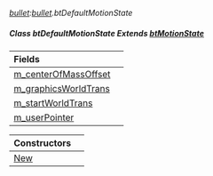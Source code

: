 _[bullet](../../modules/bullet/bullet-module.md):[bullet](../../modules/bullet/bullet-module.md).btDefaultMotionState_
##### Class btDefaultMotionState Extends [btMotionState](../../modules/bullet/bullet-btmotionstate.md)

| Fields | |
|:---|:---|
| [m\_centerOfMassOffset](bullet-btdefaultmotionstate-m_centerofmassoffset.md) |  |
| [m\_graphicsWorldTrans](bullet-btdefaultmotionstate-m_graphicsworldtrans.md) |  |
| [m\_startWorldTrans](bullet-btdefaultmotionstate-m_startworldtrans.md) |  |
| [m\_userPointer](bullet-btdefaultmotionstate-m_userpointer.md) |  |

| Constructors | |
|:---|:---|
| [New](bullet-btdefaultmotionstate-new.md) |  |
